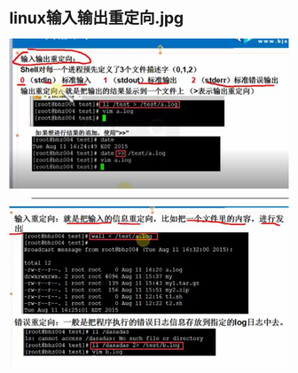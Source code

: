# linux输入输出重定向.jpg

![linux find](../images/linux输出重定向.jpg)

> ---

![linux find](../images/linux输入重定向.jpg)
